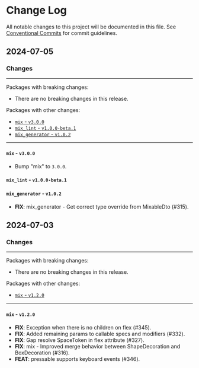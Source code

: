 # Change Log

All notable changes to this project will be documented in this file.
See [Conventional Commits](https://conventionalcommits.org) for commit guidelines.

## 2024-07-05

### Changes

---

Packages with breaking changes:

 - There are no breaking changes in this release.

Packages with other changes:

 - [`mix` - `v3.0.0`](#mix---v300)
 - [`mix_lint` - `v1.0.0-beta.1`](#mix_lint---v100-beta1)
 - [`mix_generator` - `v1.0.2`](#mix_generator---v102)

---

#### `mix` - `v3.0.0`

 - Bump "mix" to `3.0.0`.

#### `mix_lint` - `v1.0.0-beta.1`

#### `mix_generator` - `v1.0.2`

 - **FIX**: mix_generator - Get correct type override from MixableDto (#315).


## 2024-07-03

### Changes

---

Packages with breaking changes:

 - There are no breaking changes in this release.

Packages with other changes:

 - [`mix` - `v1.2.0`](#mix---v120)

---

#### `mix` - `v1.2.0`

 - **FIX**: Exception when there is no children on flex (#345).
 - **FIX**: Added remaining params to callable specs and modifiers (#332).
 - **FIX**: Gap resolve SpaceToken in flex attribute (#327).
 - **FIX**: mix - Improved merge behavior between ShapeDecoration and BoxDecoration (#316).
 - **FEAT**: pressable supports keyboard events (#346).

